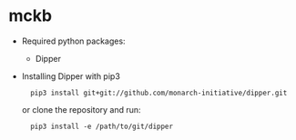 # mckb


* Required python packages:
    * Dipper


* Installing Dipper with pip3

        pip3 install git+git://github.com/monarch-initiative/dipper.git

   or clone the repository and run:

        pip3 install -e /path/to/git/dipper
